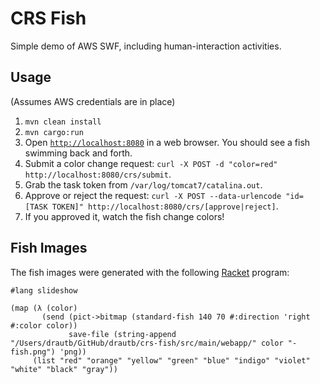 CRS Fish
========

Simple demo of AWS SWF, including human-interaction activities.

## Usage

(Assumes AWS credentials are in place)

1. `mvn clean install`
2. `mvn cargo:run`
3. Open [`http://localhost:8080`][2] in a web browser. You should see a fish swimming back and forth.
4. Submit a color change request: `curl -X POST -d "color=red" http://localhost:8080/crs/submit`.
5. Grab the task token from `/var/log/tomcat7/catalina.out`.
6. Approve or reject the request: `curl -X POST --data-urlencode "id=[TASK TOKEN]" http://localhost:8080/crs/[approve|reject]`.
7. If you approved it, watch the fish change colors!

## Fish Images

The fish images were generated with the following [Racket][1] program:

```racket
#lang slideshow

(map (λ (color)
       (send (pict->bitmap (standard-fish 140 70 #:direction 'right #:color color))
             save-file (string-append "/Users/drautb/GitHub/drautb/crs-fish/src/main/webapp/" color "-fish.png") 'png))
     (list "red" "orange" "yellow" "green" "blue" "indigo" "violet" "white" "black" "gray"))
```


[1]: http://racket-lang.org
[2]: http://localhost:8080

